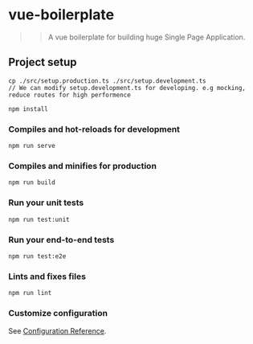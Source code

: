 # vue-boilerplate

>> A vue boilerplate for building huge Single Page Application.

## Project setup

```
cp ./src/setup.production.ts ./src/setup.development.ts 
// We can modify setup.development.ts for developing. e.g mocking, reduce routes for high performence
```

```
npm install
```

### Compiles and hot-reloads for development
```
npm run serve
```

### Compiles and minifies for production
```
npm run build
```

### Run your unit tests
```
npm run test:unit
```

### Run your end-to-end tests
```
npm run test:e2e
```

### Lints and fixes files
```
npm run lint
```

### Customize configuration
See [Configuration Reference](https://cli.vuejs.org/config/).
